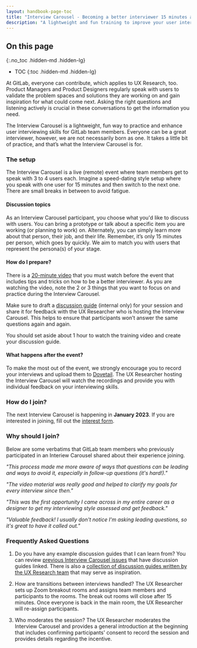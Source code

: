 ```yaml
---
layout: handbook-page-toc
title: "Interview Carousel - Becoming a better interviewer 15 minutes at a time"
description: "A lightweight and fun training to improve your user interviewing skills"
---
```


## On this page
{:.no_toc .hidden-md .hidden-lg}

- TOC
{:toc .hidden-md .hidden-lg}

At GitLab, everyone can contribute, which applies to UX Research, too. Product Managers and Product Designers regularly speak with users to validate the problem spaces and solutions they are working on and gain inspiration for what could come next.
Asking the right questions and listening actively is crucial in these conversations to get the information you need. 

The Interview Carousel is a lightweight, fun way to practice and enhance user interviewing skills for GitLab team members. Everyone can be a great interviewer, however, we are not necessarily born as one. It takes a little bit of practice, and that’s what the Interview Carousel is for. 

### The setup 

The Interview Carousel is a live (remote) event where team members get to speak with 3 to 4 users each. Imagine a speed-dating style setup where you speak with one user for 15 minutes and then switch to the next one. There are small breaks in between to avoid fatigue.

#### Discussion topics

As an Interview Carousel participant, you choose what you'd like to discuss with users. You can bring a prototype or talk about a specific item you are working (or planning to work) on. Alternately, you can simply learn more about that person, their job, and their life. Remember, it’s only 15 minutes per person, which goes by quickly. We aim to match you with users that represent the persona(s) of your stage.

#### How do I prepare?

There is a [20-minute video](https://youtu.be/b03eiIwz2LE) that you must watch before the event that includes tips and tricks on how to be a better interviewer. As you are watching the video, note the 2 or 3 things that you want to focus on and practice during the Interview Carousel.

Make sure to draft a [discussion guide](https://docs.google.com/document/d/1dQ29KkJOZlwrNkxV9z58lR9bNkG2-lSiJPMUpmsiOTw/copy) (internal only) for your session and share it for feedback with the UX Researcher who is hosting the Interview Carousel. This helps to ensure that participants won’t answer the same questions again and again. 

You should set aside about 1 hour to watch the training video and create your discussion guide.

#### What happens after the event?

To make the most out of the event, we strongly encourage you to record your interviews and upload them to [Dovetail](https://about.gitlab.com/handbook/product/ux/dovetail/). The UX Researcher hosting the Interview Carousel will watch the recordings and provide you with individual feedback on your interviewing skills.

### How do I join?

The next Interview Carousel is happening in **January 2023**. If you are interested in joining, fill out the [interest form](https://forms.gle/4s6SSobTcj1KJA5x8).

### Why should I join?

Below are some verbatims that GitLab team members who previously participated in an Interiew Carousel shared about their experience joining. 

_"This process made me more aware of ways that questions can be leading and ways to avoid it, especially in follow-up questions (it's hard!)."_

_"The video material was really good and helped to clarify my goals for every interview since then."_

_"This was the first opportunity I came across in my entire career as a designer to get my interviewing style assessed and get feedback."_

_"Valuable feedback! I usually don't notice I'm asking leading questions, so it's great to have it called out."_

### Frequently Asked Questions

1. Do you have any example discussion guides that I can learn from?
You can review [previous Interview Carousel issues](https://gitlab.com/gitlab-org/ux-research/-/issues/?sort=created_date&state=all&label_name%5B%5D=Interview%20Carousel&first_page_size=20) that have discussion guides linked. There is also a [collection of discussion guides written by the UX Research team](https://drive.google.com/drive/folders/1dq8TkrR_3lRcUDHv2jq7FHWPInopkEQM) that may serve as inspiration.

2. How are transitions between interviews handled?
The UX Researcher sets up Zoom breakout rooms and assigns team members and participants to the rooms. The break out rooms will close after 15 minutes. Once everyone is back in the main room, the UX Researcher will re-assign participants.

3. Who moderates the session?
The UX Researcher moderates the Interview Carousel and provides a general introduction at the beginning that includes confirming participants' consent to record the session and provides details regarding the incentive.
